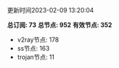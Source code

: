 更新时间2023-02-09 13:20:04

**总订阅: 73**
**总节点: 952**
**有效节点: 352**
- v2ray节点: 178
- ss节点: 163
- trojan节点: 11
